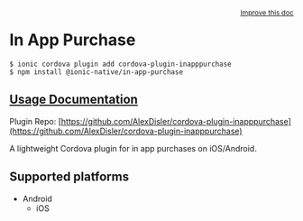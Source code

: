 <a style="float:right;font-size:12px;" href="http://github.com/ionic-team/ionic-native/edit/master/src/@ionic-native/plugins/in-app-purchase/index.ts#L1">
  Improve this doc
</a>

# In App Purchase

```
$ ionic cordova plugin add cordova-plugin-inapppurchase
$ npm install @ionic-native/in-app-purchase
```

## [Usage Documentation](https://ionicframework.com/docs/native/in-app-purchase/)

Plugin Repo: [https://github.com/AlexDisler/cordova-plugin-inapppurchase](https://github.com/AlexDisler/cordova-plugin-inapppurchase)

A lightweight Cordova plugin for in app purchases on iOS/Android.

## Supported platforms

- Android
  - iOS
  


